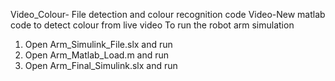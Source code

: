 Video_Colour- File detection and colour recognition code
Video-New matlab code to detect colour from live video
To run the robot arm simulation
1.	Open Arm_Simulink_File.slx and run
2.	Open Arm_Matlab_Load.m and run
3.	Open Arm_Final_Simulink.slx and run

